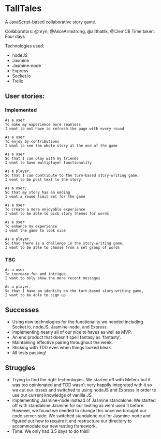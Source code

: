 # TallTales

A JavaScript-based collaborative story game.

Collaborators: @nryn, @AliceArmstrong, @allthatilk, @ClemCB
Time taken: Four days

Technologies used:
  * nodeJS
  * Jasmine
  * Jasmine-node
  * Express
  * Socket.io
  * Trello

## User stories:

### Implemented

```
As a user
To make my experience more seamless
I want to not have to refresh the page with every round
```
```
As a user
To enjoy by contributions
I want to see the whole story at the end of the game
```
```
As a user
So that I can play with my friends
I want to have multiplayer functionality
```
```
As a player,
So that I can contribute to the turn-based story-writing game,
I want to be post text to the story.
```
```
As a user,
So that my story has an ending
I want a round limit set for the game
```
```
As a user
To create a more enjoyable experience
I want to be able to pick story themes for words
```
```
As a user
To enhance my experience
I want the game to look nice
```
```
As a player,
So that there is a challenge in the story-writing game,
I want to be able to choose from a set group of words
```

### TBC
```
As a user
To increase fun and intrigue
I want to only show the more recent messages
```
```
As a player,
So that I have an identity on the turn-based story-writing game,
I want to be able to sign up
```

## Successes
* Using new technologies for the functionality we needed including Socket.io, nodeJS, Jasmine-node, and Express.
* Implementing nearly all of our nice to haves as well as MVP.
* An end product that doesn't spell fantasy as 'fantasty'.
* Maintaining effective pairing throughout the week.
* Sticking with TDD even when things looked bleak.
* All tests passing!

## Struggles
* Trying to find the right technologies. We started off with Meteor but it was too opinionated and TDD wasn't very happily integrated with it so we cut our losses and switched to using nodeJS and Express in order to use our current knowledge of vanilla JS.
* Implementing Jasmine-node instead of Jasmine standalone. We started off with standalone Jasmine for our testing as we'd used it before. However, we found we needed to change this once we brought our code server-side. We switched standalone out for Jasmine-node and figured out how to require it and restructure our directory to accommodate our new testing framework.
* Time. We only had 3.5 days to do this!!
